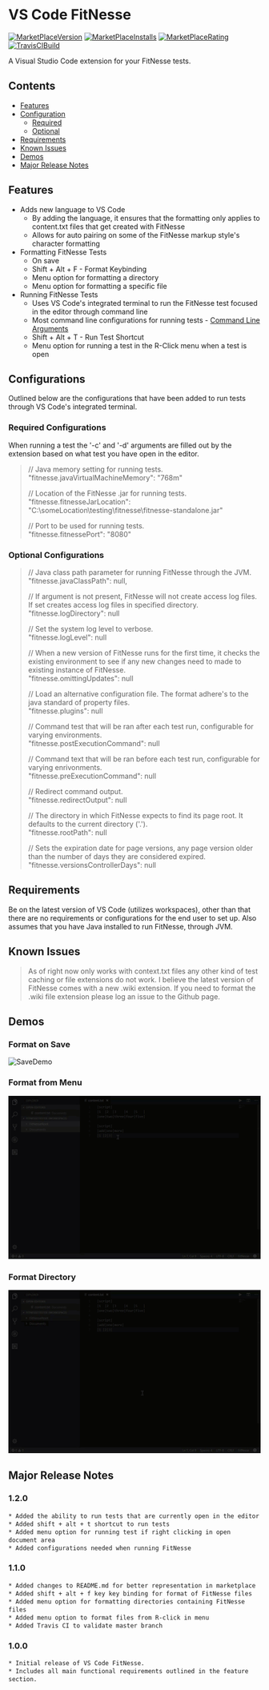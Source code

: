 # VS Code FitNesse
[![MarketPlaceVersion](https://vsmarketplacebadge.apphb.com/version/chrisotto.vscodefitnesse.svg)](https://marketplace.visualstudio.com/items?itemName=chrisotto.vscodefitnesse)  [![MarketPlaceInstalls](https://vsmarketplacebadge.apphb.com/installs/chrisotto.vscodefitnesse.svg)](https://marketplace.visualstudio.com/items?itemName=chrisotto.vscodefitnesse)  [![MarketPlaceRating](https://vsmarketplacebadge.apphb.com/rating/chrisotto.vscodefitnesse.svg)](https://marketplace.visualstudio.com/items?itemName=chrisotto.vscodefitnesse) [![TravisCIBuild](https://travis-ci.org/chrisotto6/VSCodeFitNesse.svg?branch=master)](https://travis-ci.org/chrisotto6/VSCodeFitNesse)

A Visual Studio Code extension for your FitNesse tests.

## Contents
 * [Features](#Features)
 * [Configuration](#Configurations)
    * [Required](#Required-Configurations)
    * [Optional](#Optional-Configurations)
 * [Requirements](#Requirements)
 * [Known Issues](#Known-Issues)
 * [Demos](#Demos)
 * [Major Release Notes](#Major-Release-Notes)


## Features

 * Adds new language to VS Code
    * By adding the language, it ensures that the formatting only applies to content.txt files that get created with FitNesse
    * Allows for auto pairing on some of the FitNesse markup style's character formatting
 * Formatting FitNesse Tests
   * On save
   * Shift + Alt + F - Format Keybinding
   * Menu option for formatting a directory
   * Menu option for formatting a specific file
 * Running FitNesse Tests
   * Uses VS Code's integrated terminal to run the FitNesse test focused in the editor through command line
   * Most command line configurations for running tests - [Command Line Arguments](http://www.fitnesse.org/FitNesse.UserGuide.AdministeringFitNesse.CommandLineArguments)
   * Shift + Alt + T - Run Test Shortcut
   * Menu option for running a test in the R-Click menu when a test is open

## Configurations 
Outlined below are the configurations that have been added to run tests through VS Code's integrated terminal.

### Required Configurations
When running a test the '-c' and '-d' arguments are filled out by the extension based on what test you have open in the editor.

>// Java memory setting for running tests.\
  "fitnesse.javaVirtualMachineMemory": "768m"
>
>// Location of the FitNesse .jar for running tests.\
  "fitnesse.fitnesseJarLocation": "C:\\someLocation\\testing\\fitnesse\\fitnesse-standalone.jar"
>
>// Port to be used for running tests.\
  "fitnesse.fitnessePort": "8080"

### Optional Configurations
>
>// Java class path parameter for running FitNesse through the JVM.\
  "fitnesse.javaClassPath": null,
>
>// If argument is not present, FitNesse will not create access log files. If set creates access log files in specified directory.\
  "fitnesse.logDirectory": null
>
>// Set the system log level to verbose.\
  "fitnesse.logLevel": null
>
>// When a new version of FitNesse runs for the first time, it checks the existing environment to see if any new changes need to made to existing instance of FitNesse.\
  "fitnesse.omittingUpdates": null
>
>// Load an alternative configuration file. The format adhere's to the java standard of property files.\
  "fitnesse.plugins": null
>
>// Command test that will be ran after each test run, configurable for varying environments.\
  "fitnesse.postExecutionCommand": null
>
>// Command text that will be ran before each test run, configurable for varying enrivonments.\
  "fitnesse.preExecutionCommand": null
>
>// Redirect command output.\
  "fitnesse.redirectOutput": null
>
>// The directory in which FitNesse expects to find its page root. It defaults to the current directory ('.').\
  "fitnesse.rootPath": null
>
>// Sets the expiration date for page versions, any page version older than the number of days they are considered expired.\
  "fitnesse.versionsControllerDays": null

## Requirements

Be on the latest version of VS Code (utilizes workspaces), other than that there are no requirements or configurations for the end user to set up. Also assumes that you have Java installed to run FitNesse, through JVM. 

## Known Issues

> As of right now only works with context.txt files any other kind of test caching or file extensions do not work. I believe the latest version of FitNesse comes
> with a new .wiki extension. If you need to format the .wiki file extension please log an issue to the Github page. 

## Demos
### Format on Save
![SaveDemo](images/SaveDemo.gif)

### Format from Menu
![MenuDemo](images/MenuDemo.gif)

### Format Directory
![DirectoryDemo](images/DirectoryDemo.gif)

## Major Release Notes
### 1.2.0
    * Added the ability to run tests that are currently open in the editor
    * Added shift + alt + t shortcut to run tests
    * Added menu option for running test if right clicking in open document area
    * Added configurations needed when running FitNesse

### 1.1.0

    * Added changes to README.md for better representation in marketplace
    * Added shift + alt + f key key binding for format of FitNesse files
    * Added menu option for formatting directories containing FitNesse files
    * Added menu option to format files from R-click in menu
    * Added Travis CI to validate master branch

### 1.0.0

    * Initial release of VS Code FitNesse.
    * Includes all main functional requirements outlined in the feature section. 
